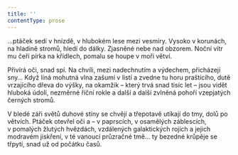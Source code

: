 ```yaml
---
title: ''
contentType: prose
---
```


…ptáček sedí v hnízdě, v hlubokém lese mezi vesmíry. Vysoko v korunách, na hladině stromů, hledí do dálky. Zjasněné nebe nad obzorem. Noční vítr mu čeří pírka na křídlech, pomalu se houpe v moři větví.

Přivírá oči, snad spí. Na chvíli, mezi nadechnutím a výdechem, přicházejí sny… Když líná mohutná vlna zašumí v listí a zvedne tu horu praštícího, dutě vrzajícího dřeva do výšky, na okamžik – který trvá snad tisíc let – jsou vidět hluboká údolí, nezměrné říční rokle a další a další zvlněná pohoří vzepjatých černých stromů.

V bledé záři světů duhové stíny se chvějí a třepotavě utíkají do tmy, dolů po větvích. Ptáček otevřel oči a – v paprscích, v osamělých zá­blescích, v pomalých žlutých hvězdách, vzdálených galaktických rojích a jejich modravém jiskření, v té vanoucí průzračné tmě… ty bezedné krůpěje se třpytí, snad už od počátku časů.
